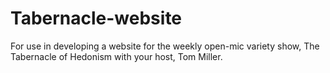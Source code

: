 # Tabernacle-website
For use in developing a website for the weekly open-mic variety show, The Tabernacle of Hedonism with your host, Tom Miller.
